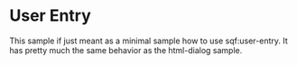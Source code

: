 # User Entry

This sample if just meant as a minimal sample how to use sqf:user-entry. It has pretty much the same behavior as the html-dialog sample.
